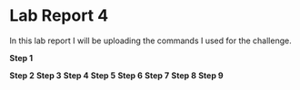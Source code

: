 # Lab Report 4

In this lab report I will be uploading the commands I used for the challenge. 

**Step 1**

**Step 2**
**Step 3**
**Step 4**
**Step 5**
**Step 6**
**Step 7**
**Step 8**
**Step 9**
